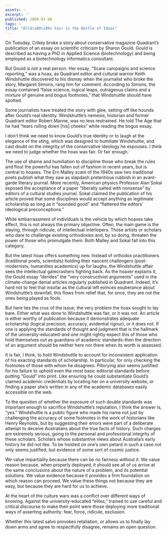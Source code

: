 ```yaml
---
assets: ~
excerpt: ''
published: 2009-01-08
tags: ~
title: "Allâ\x80\x99s Fair in the Battle of Ideas"
---
```

On Tuesday, Crikey broke a story about conservative magazine Quadrant’s
publication of an essay on scientific criticism by Sharon Gould. Gould
is described as having a PhD in Applied Science (biotechnology) and
being employed as a biotechnology informatics consultant.

But Gould is not a real person. Her essay, “Scare campaigns and science
reporting,” was a hoax, as Quadrant editor and cultural warrior Keith
Windshuttle discovered to his dismay when the journalist who broke the
story, Margaret Simons, rang him for comment. According to Simons, the
essay contained “false science, logical leaps, outrageous claims and a
mixture of genuine and bogus footnotes,” that Windshuttle should have
spotted.

Some journalists have treated the story with glee, setting off like
hounds after Gould’s real identity. Windshuttle’s nemesis, historian and
former Quadrant editor Robert Manne, was no less restrained. He told The
Age that he had “tears rolling down [his] cheeks” while reading the
bogus essay.

I don’t think we need to know Gould’s true identity or to laugh at the
elegance of the sting, which was designed to humiliate Windshuttle, and
cast doubt on the integrity of the conservative ideology he espouses. I
think we need to judge whether the hoax was fair. Or fair enough.

The use of shame and humiliation to discipline those who break the rules
and flout the powerful has fallen out of fashion in recent years, but is
central to hoaxes. The Ern Malley scam of the 1940s saw two traditional
poets publish what they saw as slapdash pretentious rubbish in an
avant-garde literary journal. More recently, American physics Professor
Alan Sokal exposed the acceptance of a paper “liberally salted with
nonsense” by editors of a cultural studies journal. Sokal claimed the
publication of his article proved that some disciplines would accept
anything as legitimate scholarship as long as it “sounded good” and
“flattered the editors’ ideological preconceptions.”

While embarrassment of individuals is the vehicle by which hoaxes take
effect, this is not always the primary objective. Often, the main game
is the slaying, through ridicule, of intellectual interlopers. Those
artists or scholars who dare to challenge existing orthodoxies and, by
so doing, threaten the power of those who promulgate them. Both Malley
and Sokal fall into this category.

But the latest hoax offers something new. Instead of orthodox
practitioners (traditional poets, scientists) holding their nascent
challengers (post-modernists, humanities academics) up for laughs, the
Windshuttle affair sees the intellectual gatecrashers fighting back. As
the hoaxer explains it, the Gould essay “derides” the “very
constructivist arguments” used in the climate-change denial articles
regularly published in Quadrant. Indeed, it’s hard not to feel that
insofar as the cultural left evinces exuberance about Windshuttle’s
downfall, this flows from relief that, for once, they are not the ones
being played as fools.

But here lies the crux of the issue; the very problem the hoax sought to
lay bare. Either what was done to Windshuttle was fair, or it was not.
An article is either worthy of publication because it demonstrates
adequate scholarship (logical precision, accuracy, evidential rigour),
or it does not. If one is applying the standards of thought and judgment
that is the hallmark of the university-educated-and one might rightly
expect this of those who hold themselves out as guardians of academic
standards-then the direction of an argument should be neither here nor
there when its worth is assessed.

It is fair, I think, to hold Windshuttle to account for inconsistent
application of his exacting standards of scholarship. In particular, for
only checking the footnotes of those with whom he disagrees. Pillorying
also seems justified for his failure to uphold even the most basic
editorial standards before putting “Gould” into print. Like ensuring he
could substantiate Gould’s claimed academic credentials by locating her
on a university website, or finding a paper she’s written in any of the
academic databases easily accessible on the web.

To the question of whether the exposure of such double standards was
important enough to sacrifice Windshuttle’s reputation, I think the
answer is, “yes.” Windshuttle is a public figure who made his name not
just by challenging the accuracy of some footnotes in the work of
historians like Henry Reynolds, but by suggesting their errors were part
of a deliberate attempt to deceive Australians about the true facts of
history. Such charges are extremely serious, going to the personal and
professional integrity of these scholars. Scholars whose substantive
views about Australia’s early history he did not like. To be hoisted on
one’s own petard in such a case not only seems justified, but evidence
of some sort of cosmic justice.

We value impartiality because there can be no fairness without it. We
value reason because, when properly deployed, it should see all of us
arrive at the same conclusions about the nature of a problem, and its
potential solutions. We value evidence because it provides a firm
foundation on which reason can proceed. We value these things not
because they are easy, but because they are hard for us to achieve.

At the heart of the culture wars was a conflict over different ways of
knowing. Against the university-educated “elites,” trained to use
careful and critical discourse to make their point were those deploying
more traditional ways of asserting authority: fear, force, ridicule,
exclusion.

Whether this latest salvo provokes retaliation, or allows us to finally
lay down arms and agree to respectfully disagree, remains an open
question.